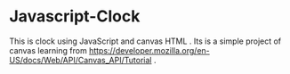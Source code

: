 # Javascript-Clock
This is clock using JavaScript and canvas HTML . 
Its is a simple project of canvas learning from https://developer.mozilla.org/en-US/docs/Web/API/Canvas_API/Tutorial .
